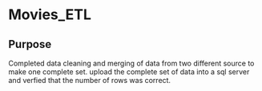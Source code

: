 # Movies_ETL
## Purpose
Completed data cleaning and merging of data from two different source to make one complete set. upload the complete set of data into a sql server and verfied that the number of rows was correct. 
